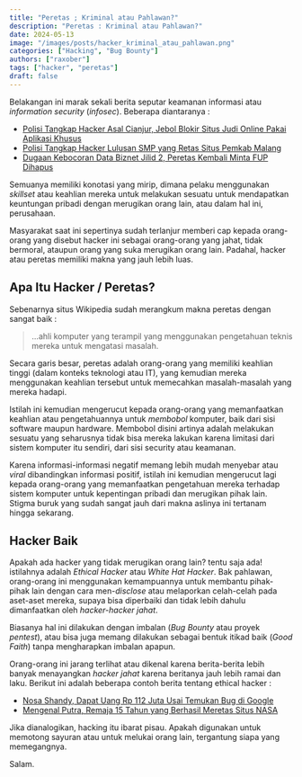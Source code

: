 ```yaml
---
title: "Peretas ; Kriminal atau Pahlawan?"
description: "Peretas : Kriminal atau Pahlawan?"
date: 2024-05-13
image: "/images/posts/hacker_kriminal_atau_pahlawan.png"
categories: ["Hacking", "Bug Bounty"]
authors: ["raxober"]
tags: ["hacker", "peretas"]
draft: false
---
```


Belakangan ini marak sekali berita seputar keamanan informasi atau *information security* (*infosec*). Beberapa diantaranya :
- [Polisi Tangkap Hacker Asal Cianjur, Jebol Blokir Situs Judi Online Pakai Aplikasi Khusus](https://news.okezone.com/read/2024/04/19/525/2998127/polisi-tangkap-hacker-asal-cianjur-jebol-blokir-situs-judi-online-pakai-aplikasi-khusus)
- [Polisi Tangkap Hacker Lulusan SMP yang Retas Situs Pemkab Malang](https://www.cnnindonesia.com/nasional/20230606113924-12-958156/polisi-tangkap-hacker-lulusan-smp-yang-retas-situs-pemkab-malang)
- [Dugaan Kebocoran Data Biznet Jilid 2, Peretas Kembali Minta FUP Dihapus](https://teknologi.bisnis.com/read/20240325/101/1752525/dugaan-kebocoran-data-biznet-jilid-2-peretas-kembali-minta-fup-dihapus)

Semuanya memiliki konotasi yang mirip, dimana pelaku menggunakan *skillset* atau keahlian mereka untuk melakukan sesuatu untuk mendapatkan keuntungan pribadi dengan merugikan orang lain, atau dalam hal ini, perusahaan.

Masyarakat saat ini sepertinya sudah terlanjur memberi cap kepada orang-orang yang disebut hacker ini sebagai orang-orang yang jahat, tidak bermoral, ataupun orang yang suka merugikan orang lain. Padahal, hacker atau peretas memiliki makna yang jauh lebih luas.

## Apa Itu Hacker / Peretas?

Sebenarnya situs Wikipedia sudah merangkum makna peretas dengan sangat baik :
> ...ahli komputer yang terampil yang menggunakan pengetahuan teknis mereka
> untuk mengatasi masalah.

Secara garis besar, peretas adalah orang-orang yang memiliki keahlian tinggi (dalam konteks teknologi atau IT), yang kemudian mereka menggunakan keahlian tersebut untuk memecahkan masalah-masalah yang mereka hadapi.

Istilah ini kemudian mengerucut kepada orang-orang yang memanfaatkan keahlian atau pengetahuannya untuk *membobol* komputer, baik dari sisi software maupun hardware. Membobol disini artinya adalah melakukan sesuatu yang seharusnya tidak bisa mereka lakukan karena limitasi dari sistem komputer itu sendiri, dari sisi security atau keamanan.

Karena informasi-informasi negatif memang lebih mudah menyebar atau *viral* dibandingkan informasi positif, istilah ini kemudian mengerucut lagi kepada orang-orang yang memanfaatkan pengetahuan mereka terhadap sistem komputer untuk kepentingan pribadi dan merugikan pihak lain. Stigma buruk yang sudah sangat jauh dari makna aslinya ini tertanam hingga sekarang.
## Hacker Baik
Apakah ada hacker yang tidak merugikan orang lain? tentu saja ada! istilahnya adalah *Ethical Hacker* atau *White Hat Hacker*. Bak pahlawan, orang-orang ini menggunakan kemampuannya untuk membantu pihak-pihak lain dengan cara men-*disclose* atau melaporkan celah-celah pada aset-aset mereka, supaya bisa diperbaiki dan tidak lebih dahulu dimanfaatkan oleh *hacker-hacker jahat*.

Biasanya hal ini dilakukan dengan imbalan (*Bug Bounty* atau proyek *pentest*), atau bisa juga memang dilakukan sebagai bentuk itikad baik (*Good Faith*) tanpa mengharapkan imbalan apapun.

Orang-orang ini jarang terlihat atau dikenal karena berita-berita lebih banyak menayangkan *hacker jahat* karena beritanya jauh lebih ramai dan laku. Berikut ini adalah beberapa contoh berita tentang ethical hacker :

- [Nosa Shandy, Dapat Uang Rp 112 Juta Usai Temukan Bug di Google](https://radarbromo.jawapos.com/bangil/1001585845/nosa-shandy-dapat-uang-rp-112-juta-usai-temukan-bug-di-google)
- [Mengenal Putra, Remaja 15 Tahun yang Berhasil Meretas Situs NASA](https://megapolitan.kompas.com/read/2019/04/08/07385101/mengenal-putra-remaja-15-tahun-yang-berhasil-meretas-situs-nasa?page=all)

Jika dianalogikan, hacking itu ibarat pisau. Apakah digunakan untuk memotong sayuran atau untuk melukai orang lain, tergantung siapa yang memegangnya.

Salam.
